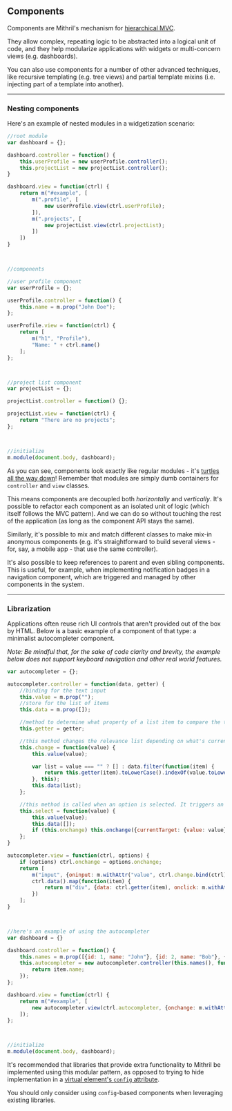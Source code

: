## Components

Components are Mithril's mechanism for [hierarchical MVC](http://en.wikipedia.org/wiki/Hierarchical_model%E2%80%93view%E2%80%93controller).

They allow complex, repeating logic to be abstracted into a logical unit of code, and they help modularize applications with widgets or multi-concern views (e.g. dashboards).

You can also use components for a number of other advanced techniques, like recursive templating (e.g. tree views) and partial template mixins (i.e. injecting part of a template into another).

---

### Nesting components

Here's an example of nested modules in a widgetization scenario:

```javascript
//root module
var dashboard = {};

dashboard.controller = function() {
	this.userProfile = new userProfile.controller();
	this.projectList = new projectList.controller();
}

dashboard.view = function(ctrl) {
	return m("#example", [
		m(".profile", [
			new userProfile.view(ctrl.userProfile);
		]),
		m(".projects", [
			new projectList.view(ctrl.projectList);
		])
	])
}



//components

//user profile component
var userProfile = {};

userProfile.controller = function() {
	this.name = m.prop("John Doe");
};

userProfile.view = function(ctrl) {
	return [
		m("h1", "Profile"),
		"Name: " + ctrl.name()
	];
};



//project list component
var projectList = {};

projectList.controller = function() {};

projectList.view = function(ctrl) {
	return "There are no projects";
};



//initialize
m.module(document.body, dashboard);
```

As you can see, components look exactly like regular modules - it's [turtles all the way down](https://en.wikipedia.org/wiki/Turtles_all_the_way_down)! Remember that modules are simply dumb containers for `controller` and `view` classes.

This means components are decoupled both *horizontally* and *vertically*. It's possible to refactor each component as an isolated unit of logic (which itself follows the MVC pattern). And we can do so without touching the rest of the application (as long as the component API stays the same).

Similarly, it's possible to mix and match different classes to make mix-in anonymous components (e.g. it's straightforward to build several views - for, say, a mobile app - that use the same controller).

It's also possible to keep references to parent and even sibling components. This is useful, for example, when implementing notification badges in a navigation component, which are triggered and managed by other components in the system.

---

### Librarization

Applications often reuse rich UI controls that aren't provided out of the box by HTML. Below is a basic example of a component of that type: a minimalist autocompleter component.

*Note: Be mindful that, for the sake of code clarity and brevity, the example below does not support keyboard navigation and other real world features.*

```javascript
var autocompleter = {};

autocompleter.controller = function(data, getter) {
    //binding for the text input
    this.value = m.prop("");
    //store for the list of items
    this.data = m.prop([]);

    //method to determine what property of a list item to compare the text input's value to
    this.getter = getter;

    //this method changes the relevance list depending on what's currently in the text input
    this.change = function(value) {
        this.value(value);

        var list = value === "" ? [] : data.filter(function(item) {
            return this.getter(item).toLowerCase().indexOf(value.toLowerCase()) > -1;
        }, this);
        this.data(list);
    };

    //this method is called when an option is selected. It triggers an `onchange` event
    this.select = function(value) {
        this.value(value);
        this.data([]);
        if (this.onchange) this.onchange({currentTarget: {value: value}});
    };
}

autocompleter.view = function(ctrl, options) {
    if (options) ctrl.onchange = options.onchange;
    return [
        m("input", {oninput: m.withAttr("value", ctrl.change.bind(ctrl)), value: ctrl.value()}),
        ctrl.data().map(function(item) {
            return m("div", {data: ctrl.getter(item), onclick: m.withAttr("data", ctrl.select.bind(ctrl))}, ctrl.getter(item));
        })
    ];
}



//here's an example of using the autocompleter
var dashboard = {}

dashboard.controller = function() {
    this.names = m.prop([{id: 1, name: "John"}, {id: 2, name: "Bob"}, {id: 2, name: "Mary"}]);
    this.autocompleter = new autocompleter.controller(this.names(), function(item) {
        return item.name;
    });
};

dashboard.view = function(ctrl) {
    return m("#example", [
        new autocompleter.view(ctrl.autocompleter, {onchange: m.withAttr("value", console.log)}),
    ]);
};



//initialize
m.module(document.body, dashboard);
```

It's recommended that libraries that provide extra functionality to Mithril be implemented using this modular pattern, as opposed to trying to hide implementation in a [virtual element's `config` attribute](mithril.md).

You should only consider using `config`-based components when leveraging existing libraries.
